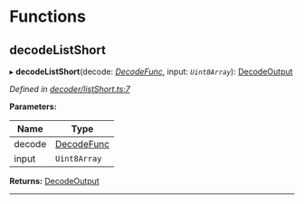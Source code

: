 

# Functions

<a id="decodelistshort"></a>

##  decodeListShort

▸ **decodeListShort**(decode: *[DecodeFunc](_decoder_types_.md#decodefunc)*, input: *`Uint8Array`*): [DecodeOutput](_decoder_types_.md#decodeoutput)

*Defined in [decoder/listShort.ts:7](https://github.com/polkadot-js/common/blob/e8454de/packages/util-rlp/src/decoder/listShort.ts#L7)*

**Parameters:**

| Name | Type |
| ------ | ------ |
| decode | [DecodeFunc](_decoder_types_.md#decodefunc) |
| input | `Uint8Array` |

**Returns:** [DecodeOutput](_decoder_types_.md#decodeoutput)

___

